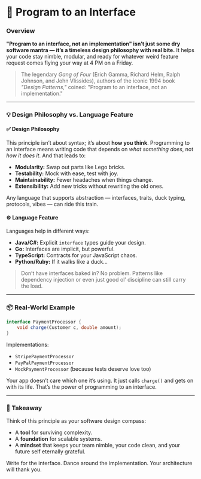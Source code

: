 # 🌟 Program to an Interface


### Overview

**"Program to an interface, not an implementation" isn’t just some dry software mantra — it’s a timeless design philosophy with real bite.** It helps your code stay nimble, modular, and ready for whatever weird feature request comes flying your way at 4 PM on a Friday.

> The legendary *Gang of Four* (Erich Gamma, Richard Helm, Ralph Johnson, and John Vlissides), authors of the iconic 1994 book *"Design Patterns,"* coined: "Program to an interface, not an implementation."

---

### 💡 Design Philosophy vs. Language Feature

#### ✅ **Design Philosophy**

This principle isn’t about syntax; it’s about **how you think**. Programming to an interface means writing code that depends on *what something does*, not *how it does it*. And that leads to:

- **Modularity:** Swap out parts like Lego bricks.
- **Testability:** Mock with ease, test with joy.
- **Maintainability:** Fewer headaches when things change.
- **Extensibility:** Add new tricks without rewriting the old ones.

Any language that supports abstraction — interfaces, traits, duck typing, protocols, vibes — can ride this train.

#### ⚙️ **Language Feature**

Languages help in different ways:

- **Java/C#:** Explicit `interface` types guide your design.
- **Go:** Interfaces are implicit, but powerful.
- **TypeScript:** Contracts for your JavaScript chaos.
- **Python/Ruby:** If it walks like a duck...

> Don’t have interfaces baked in? No problem. Patterns like dependency injection or even just good ol’ discipline can still carry the load.

---

### 📦 Real-World Example

```java
interface PaymentProcessor {
    void charge(Customer c, double amount);
}
```

Implementations:

- `StripePaymentProcessor`
- `PayPalPaymentProcessor`
- `MockPaymentProcessor` (because tests deserve love too)

Your app doesn’t care which one it’s using. It just calls `charge()` and gets on with its life. That’s the power of programming to an interface.

---

### 🔑 Takeaway

Think of this principle as your software design compass:

- A **tool** for surviving complexity.
- A **foundation** for scalable systems.
- A **mindset** that keeps your team nimble, your code clean, and your future self eternally grateful.

Write for the interface. Dance around the implementation. Your architecture will thank you.

